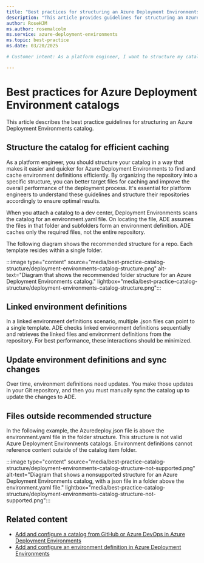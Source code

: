 ```yaml
---
title: "Best practices for structuring an Azure Deployment Environments catalog"
description: "This article provides guidelines for structuring an Azure Deployment Environments catalog for efficient caching."
author: RoseHJM
ms.author: rosemalcolm
ms.service: azure-deployment-environments
ms.topic: best-practice 
ms.date: 03/20/2025

# Customer intent: As a platform engineer, I want to structure my catalog so that Azure Deployment Environments can find and cache  environment definitions efficiently.

---
```


# Best practices for Azure Deployment Environment catalogs

This article describes the best practice guidelines for structuring an Azure Deployment Environments catalog.

## Structure the catalog for efficient caching
As a platform engineer, you should structure your catalog in a way that makes it easier and quicker for Azure Deployment Environments to find and cache environment definitions efficiently. By organizing the repository into a specific structure, you can better target files for caching and improve the overall performance of the deployment process. It's essential for platform engineers to understand these guidelines and structure their repositories accordingly to ensure optimal results.

When you attach a catalog to a dev center, Deployment Environments scans the catalog for an environment.yaml file. On locating the file, ADE assumes the files in that folder and subfolders form an environment definition. ADE caches only the required files, not the entire repository. 

The following diagram shows the recommended structure for a repo. Each template resides within a single folder.

:::image type="content" source="media/best-practice-catalog-structure/deployment-environments-catalog-structure.png" alt-text="Diagram that shows the recommended folder structure for an Azure Deployment Environments catalog." lightbox="media/best-practice-catalog-structure/deployment-environments-catalog-structure.png":::

## Linked environment definitions
In a linked environment definitions scenario, multiple .json files can point to a single template. ADE checks linked  environment definitions sequentially and retrieves the linked files and  environment definitions from the repository. For best performance, these interactions should be minimized. 

## Update  environment definitions and sync changes
Over time, environment definitions need updates. You make those updates in your Git repository, and then you must manually sync the catalog up to update the changes to ADE. 

## Files outside recommended structure
In the following example, the Azuredeploy.json file is above the environment.yaml file in the folder structure. This structure is not valid Azure Deployment Environments catalogs. Environment definitions cannot reference content outside of the catalog item folder.

:::image type="content" source="media/best-practice-catalog-structure/deployment-environments-catalog-structure-not-supported.png" alt-text="Diagram that shows a nonsupported structure for an Azure Deployment Environments catalog, with a json file in a folder above the environment.yaml file." lightbox="media/best-practice-catalog-structure/deployment-environments-catalog-structure-not-supported.png":::

## Related content
- [Add and configure a catalog from GitHub or Azure DevOps in Azure Deployment Environments](/azure/deployment-environments/how-to-configure-catalog?tabs=DevOpsRepoMSI)
- [Add and configure an environment definition in Azure Deployment Environments](/azure/deployment-environments/configure-environment-definition)